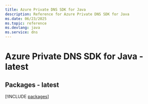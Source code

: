 ```yaml
---
title: Azure Private DNS SDK for Java
description: Reference for Azure Private DNS SDK for Java
ms.date: 06/23/2025
ms.topic: reference
ms.devlang: java
ms.service: dns
---
```

# Azure Private DNS SDK for Java - latest
## Packages - latest
[!INCLUDE [packages](private-dns-index.md)]